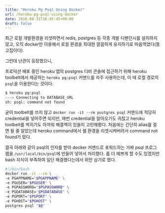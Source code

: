 ```yaml
---
title: "Heroku Pg Psql Using Docker"
url: /heroku-pg-psql-using-docker
date: 2016-08-31T16:45:45+09:00
draft: false
---
```


최근 로컬 개발환경을 리셋하면서 redis, postgres 등 각종 개발 디펜던시를 설치하지 않고, 오직 docker만 이용해서 로컬 환경을 최대한 깔끔하게 유지하기로 마음먹었다(똥고집이다).

그런데 난관이 등장했으니,

프로덕션 배포 중인 heroku 앱의 postgres 디비 콘솔에 접근하기 위해 heroku toolbelt에서 제공하는 `heroku pg:psql` 커맨드를 자주 사용하는데, 이 때 로컬 경로의 `psql`을 이용한다는 것이다.

```bash
$ heroku pg:psql
---> Connecting to DATABASE_URL
sh: psql: command not found
```

굳이 toolbelt를 쓰지 않고 `docker run -it --rm postgres psql` 커맨드에 적당히 credential을 넣어주면 되지만, 매번 credential을 알아오기도 귀찮고 heroku toolbelt를 썩히기도 아까워 해결책이 있을지 고민해봤다.
처음에는 간단히 alias를 걸면 될 줄 알았는데 heroku command에서 쉘 환경을 리셋시켜버려서 command not found가 떴다.

결국 아래와 같이 psql의 인자를 받아 docker 커맨드로 포워드하는 가짜 psql 프로그램을 `/usr/local/bin/psql`에 만들어 넣어서 처리했다.
좀 더 예쁘게 할 수도 있겠지만 bash 지식이 부족하여 일단 해결했다는데서 위안 삼기로 했다.

```bash
#!/bin/bash
docker run -it --rm \
-e PGAPPNAME="$PGAPPNAME" \
-e PGUSER="$PGUSER" \
-e PGPASSWORD="$PGPASSWORD" \
-e PGDATABASE="$PGDATABASE" \
-e PGPORT="$PGPORT" \
-e PGHOST="$PGHOST" \
postgres psql "$@"
```
